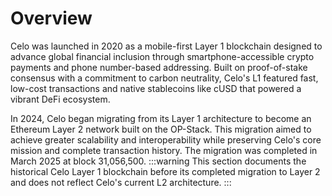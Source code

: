 # Overview

Celo was launched in 2020 as a mobile-first Layer 1 blockchain designed to advance global financial inclusion through smartphone-accessible crypto payments and phone number-based addressing. Built on proof-of-stake consensus with a commitment to carbon neutrality, Celo's L1 featured fast, low-cost transactions and native stablecoins like cUSD that powered a vibrant DeFi ecosystem.

In 2024, Celo began migrating from its Layer 1 architecture to become an Ethereum Layer 2 network built on the OP-Stack. This migration aimed to achieve greater scalability and interoperability while preserving Celo's core mission and complete transaction history.
The migration was completed in March 2025 at block 31,056,500.
:::warning
This section documents the historical Celo Layer 1 blockchain before its completed migration to Layer 2 and does not reflect Celo's current L2 architecture.
:::
